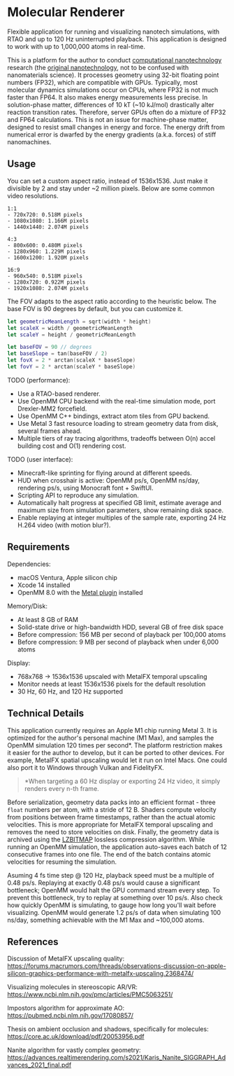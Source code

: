 # Molecular Renderer

Flexible application for running and visualizing nanotech simulations, with RTAO and up to 120 Hz uninterrupted playback. This application is designed to work with up to 1,000,000 atoms in real-time.

This is a platform for the author to conduct [computational nanotechnology](https://www.zyvex.com/nanotech/compNano.html) research (the [original nanotechnology](https://en.wikipedia.org/wiki/Molecular_nanotechnology), not to be confused with nanomaterials science). It processes geometry using 32-bit floating point numbers (FP32), which are compatible with GPUs. Typically, most molecular dynamics simulations occur on CPUs, where FP32 is not much faster than FP64. It also makes energy measurements less precise. In solution-phase matter, differences of 10 kT (~10 kJ/mol) drastically alter reaction transition rates. Therefore, server GPUs often do a mixture of FP32 and FP64 calculations. This is not an issue for machine-phase matter, designed to resist small changes in energy and force. The energy drift from numerical error is dwarfed by the energy gradients (a.k.a. forces) of stiff nanomachines.

## Usage

You can set a custom aspect ratio, instead of 1536x1536. Just make it divisible by 2 and stay under ~2 million pixels. Below are some   common video resolutions.

```
1:1
- 720x720: 0.518M pixels
- 1080x1080: 1.166M pixels
- 1440x1440: 2.074M pixels

4:3
- 800x600: 0.480M pixels
- 1280x960: 1.229M pixels
- 1600x1200: 1.920M pixels

16:9
- 960x540: 0.518M pixels
- 1280x720: 0.922M pixels
- 1920x1080: 2.074M pixels
```

The FOV adapts to the aspect ratio according to the heuristic below. The base FOV is 90 degrees by default, but you can customize it.

```swift
let geometricMeanLength = sqrt(width * height)
let scaleX = width / geometricMeanLength
let scaleY = height / geometricMeanLength

let baseFOV = 90 // degrees
let baseSlope = tan(baseFOV / 2)
let fovX = 2 * arctan(scaleX * baseSlope)
let fovY = 2 * arctan(scaleY * baseSlope)
```

TODO (performance):
- Use a RTAO-based renderer.
- Use OpenMM CPU backend with the real-time simulation mode, port Drexler-MM2 forcefield.
- Use OpenMM C++ bindings, extract atom tiles from GPU backend.
- Use Metal 3 fast resource loading to stream geometry data from disk, several frames ahead.
- Multiple tiers of ray tracing algorithms, tradeoffs between O(n) accel building cost and O(1) rendering cost.

TODO (user interface):
- Minecraft-like sprinting for flying around at different speeds.
- HUD when crosshair is active: OpenMM ps/s, OpenMM ns/day, rendering ps/s, using Monocraft font + SwiftUI.
- Scripting API to reproduce any simulation.
- Automatically halt progress at specified GB limit, estimate average and maximum size from simulation parameters, show remaining disk space.
- Enable replaying at integer multiples of the sample rate, exporting 24 Hz H.264 video (with motion blur?).

## Requirements

Dependencies:
- macOS Ventura, Apple silicon chip
- Xcode 14 installed
- OpenMM 8.0 with the [Metal plugin](https://github.com/philipturner/openmm-metal) installed

Memory/Disk:
- At least 8 GB of RAM
- Solid-state drive or high-bandwidth HDD, several GB of free disk space
- Before compression: 156 MB per second of playback per 100,000 atoms
- Before compression: 9 MB per second of playback when under 6,000 atoms

Display:
- 768x768 -> 1536x1536 upscaled with MetalFX temporal upscaling
- Monitor needs at least 1536x1536 pixels for the default resolution
- 30 Hz, 60 Hz, and 120 Hz supported

## Technical Details

This application currently requires an Apple M1 chip running Metal 3. It is optimized for the author's personal machine (M1 Max), and samples the OpenMM simulation 120 times per second\*. The platform restriction makes it easier for the author to develop, but it can be ported to other devices. For example, MetalFX spatial upscaling would let it run on Intel Macs. One could also port it to Windows through Vulkan and FidelityFX.

> \*When targeting a 60 Hz display or exporting 24 Hz video, it simply renders every n-th frame.

Before serialization, geometry data packs into an efficient format - three `float` numbers per atom, with a stride of 12 B. Shaders compute velocity from positions between frame timestamps, rather than the actual atomic velocities. This is more appropriate for MetalFX temporal upscaling and removes the need to store velocities on disk. Finally, the geometry data is archived using the [LZBITMAP](https://developer.apple.com/documentation/compression/compression_lzbitmap) lossless compression algorithm. While running an OpenMM simulation, the application auto-saves each batch of 12 consecutive frames into one file. The end of the batch contains atomic velocities for resuming the simulation.

Asuming 4 fs time step @ 120 Hz, playback speed must be a multiple of 0.48 ps/s. Replaying at exactly 0.48 ps/s would cause a significant bottleneck; OpenMM would halt the GPU command stream every step. To prevent this bottleneck, try to replay at something over 10 ps/s. Also check how quickly OpenMM is simulating, to gauge how long you'll wait before visualizing. OpenMM would generate 1.2 ps/s of data when simulating 100 ns/day, something achievable with the M1 Max and ~100,000 atoms.

## References

Discussion of MetalFX upscaling quality: https://forums.macrumors.com/threads/observations-discussion-on-apple-silicon-graphics-performance-with-metalfx-upscaling.2368474/

Visualizing molecules in stereoscopic AR/VR: https://www.ncbi.nlm.nih.gov/pmc/articles/PMC5063251/

Impostors algorithm for approximate AO: https://pubmed.ncbi.nlm.nih.gov/17080857/

Thesis on ambient occlusion and shadows, specifically for molecules: https://core.ac.uk/download/pdf/20053956.pdf

Nanite algorithm for vastly complex geometry: https://advances.realtimerendering.com/s2021/Karis_Nanite_SIGGRAPH_Advances_2021_final.pdf
